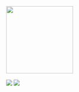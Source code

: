 <div align="left">
  <a href="https://github.com/juhelena">
  <img height="180em" src="https://github-readme-stats.vercel.app/api/top-langs/?username=juhelena&layout=compact&langs_count=7&theme=dracula"/>
</div>
<div> 
<br>
  <a href="https://instagram.com/juuhelenam" target="_blank"><img src="https://img.shields.io/badge/-Instagram-%23E4405F?style=for-the-badge&logo=instagram&logoColor=white" target="_blank"></a>
  <a href="https://www.linkedin.com/in/juliahelenam" target="_blank"><img src="https://img.shields.io/badge/-LinkedIn-%230077B5?style=for-the-badge&logo=linkedin&logoColor=white" target="_blank"></a>  
</div>

